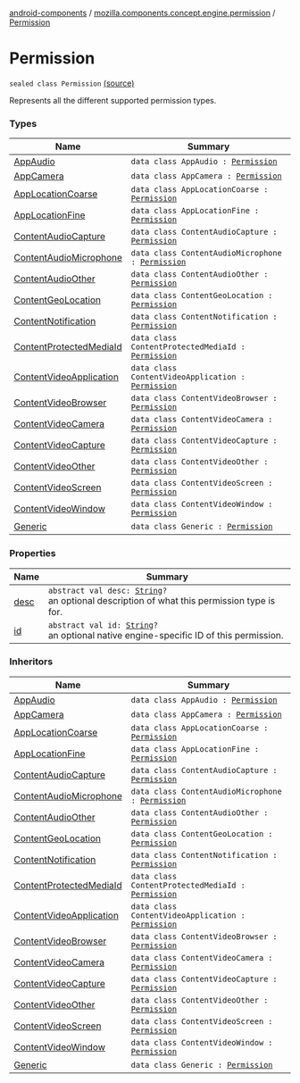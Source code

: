[android-components](../../index.md) / [mozilla.components.concept.engine.permission](../index.md) / [Permission](./index.md)

# Permission

`sealed class Permission` [(source)](https://github.com/mozilla-mobile/android-components/blob/master/components/concept/engine/src/main/java/mozilla/components/concept/engine/permission/PermissionRequest.kt#L60)

Represents all the different supported permission types.

### Types

| Name | Summary |
|---|---|
| [AppAudio](-app-audio/index.md) | `data class AppAudio : `[`Permission`](./index.md) |
| [AppCamera](-app-camera/index.md) | `data class AppCamera : `[`Permission`](./index.md) |
| [AppLocationCoarse](-app-location-coarse/index.md) | `data class AppLocationCoarse : `[`Permission`](./index.md) |
| [AppLocationFine](-app-location-fine/index.md) | `data class AppLocationFine : `[`Permission`](./index.md) |
| [ContentAudioCapture](-content-audio-capture/index.md) | `data class ContentAudioCapture : `[`Permission`](./index.md) |
| [ContentAudioMicrophone](-content-audio-microphone/index.md) | `data class ContentAudioMicrophone : `[`Permission`](./index.md) |
| [ContentAudioOther](-content-audio-other/index.md) | `data class ContentAudioOther : `[`Permission`](./index.md) |
| [ContentGeoLocation](-content-geo-location/index.md) | `data class ContentGeoLocation : `[`Permission`](./index.md) |
| [ContentNotification](-content-notification/index.md) | `data class ContentNotification : `[`Permission`](./index.md) |
| [ContentProtectedMediaId](-content-protected-media-id/index.md) | `data class ContentProtectedMediaId : `[`Permission`](./index.md) |
| [ContentVideoApplication](-content-video-application/index.md) | `data class ContentVideoApplication : `[`Permission`](./index.md) |
| [ContentVideoBrowser](-content-video-browser/index.md) | `data class ContentVideoBrowser : `[`Permission`](./index.md) |
| [ContentVideoCamera](-content-video-camera/index.md) | `data class ContentVideoCamera : `[`Permission`](./index.md) |
| [ContentVideoCapture](-content-video-capture/index.md) | `data class ContentVideoCapture : `[`Permission`](./index.md) |
| [ContentVideoOther](-content-video-other/index.md) | `data class ContentVideoOther : `[`Permission`](./index.md) |
| [ContentVideoScreen](-content-video-screen/index.md) | `data class ContentVideoScreen : `[`Permission`](./index.md) |
| [ContentVideoWindow](-content-video-window/index.md) | `data class ContentVideoWindow : `[`Permission`](./index.md) |
| [Generic](-generic/index.md) | `data class Generic : `[`Permission`](./index.md) |

### Properties

| Name | Summary |
|---|---|
| [desc](desc.md) | `abstract val desc: `[`String`](https://kotlinlang.org/api/latest/jvm/stdlib/kotlin/-string/index.html)`?`<br>an optional description of what this permission type is for. |
| [id](id.md) | `abstract val id: `[`String`](https://kotlinlang.org/api/latest/jvm/stdlib/kotlin/-string/index.html)`?`<br>an optional native engine-specific ID of this permission. |

### Inheritors

| Name | Summary |
|---|---|
| [AppAudio](-app-audio/index.md) | `data class AppAudio : `[`Permission`](./index.md) |
| [AppCamera](-app-camera/index.md) | `data class AppCamera : `[`Permission`](./index.md) |
| [AppLocationCoarse](-app-location-coarse/index.md) | `data class AppLocationCoarse : `[`Permission`](./index.md) |
| [AppLocationFine](-app-location-fine/index.md) | `data class AppLocationFine : `[`Permission`](./index.md) |
| [ContentAudioCapture](-content-audio-capture/index.md) | `data class ContentAudioCapture : `[`Permission`](./index.md) |
| [ContentAudioMicrophone](-content-audio-microphone/index.md) | `data class ContentAudioMicrophone : `[`Permission`](./index.md) |
| [ContentAudioOther](-content-audio-other/index.md) | `data class ContentAudioOther : `[`Permission`](./index.md) |
| [ContentGeoLocation](-content-geo-location/index.md) | `data class ContentGeoLocation : `[`Permission`](./index.md) |
| [ContentNotification](-content-notification/index.md) | `data class ContentNotification : `[`Permission`](./index.md) |
| [ContentProtectedMediaId](-content-protected-media-id/index.md) | `data class ContentProtectedMediaId : `[`Permission`](./index.md) |
| [ContentVideoApplication](-content-video-application/index.md) | `data class ContentVideoApplication : `[`Permission`](./index.md) |
| [ContentVideoBrowser](-content-video-browser/index.md) | `data class ContentVideoBrowser : `[`Permission`](./index.md) |
| [ContentVideoCamera](-content-video-camera/index.md) | `data class ContentVideoCamera : `[`Permission`](./index.md) |
| [ContentVideoCapture](-content-video-capture/index.md) | `data class ContentVideoCapture : `[`Permission`](./index.md) |
| [ContentVideoOther](-content-video-other/index.md) | `data class ContentVideoOther : `[`Permission`](./index.md) |
| [ContentVideoScreen](-content-video-screen/index.md) | `data class ContentVideoScreen : `[`Permission`](./index.md) |
| [ContentVideoWindow](-content-video-window/index.md) | `data class ContentVideoWindow : `[`Permission`](./index.md) |
| [Generic](-generic/index.md) | `data class Generic : `[`Permission`](./index.md) |
